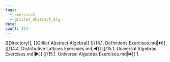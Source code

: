 ```yaml
---
tags:
  - exercises
  - grillet_abstract_alg
date:
count: 124
---
```

[[Directory]], [[Grillet Abstract Algebra]]
[[/14.1. Definitions Exercises.md|🞀🞀]] [[/14.4. Distributive Lattices Exercises.md|◀]] [[/15.1. Universal Algebras Exercises.md|▶]] [[/15.1. Universal Algebras Exercises.md|🞂🞂]]
1. 